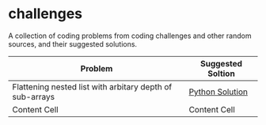 # challenges
A collection of coding problems from coding challenges and other random sources, and their suggested solutions. 


| Problem                                                   | Suggested Soltion |
| --------------------------------------------------------- | ----------------------------------------------------|
| Flattening nested list with arbitary depth of sub-arrays  | [Python Solution](solutions/flatten_nested_list.py) |
| Content Cell                                              | Content Cell                                        |
